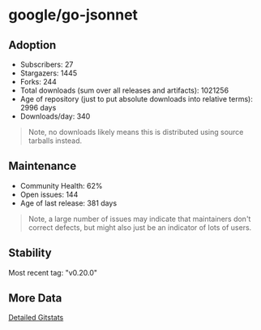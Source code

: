 # google/go-jsonnet

## Adoption

- Subscribers: 27
- Stargazers: 1445
- Forks: 244
- Total downloads (sum over all releases and artifacts): 1021256
- Age of repository (just to put absolute downloads into relative terms): 2996 days
- Downloads/day: 340

> Note, no downloads likely means this is distributed using source tarballs instead.

## Maintenance

- Community Health: 62%
- Open issues: 144
- Age of last release: 381 days

> Note, a large number of issues may indicate that maintainers don't correct defects, but might also
> just be an indicator of lots of users.

## Stability

Most recent tag: "v0.20.0"

## More Data

[Detailed Gitstats](/bazel-catalog/gitstats/google/go-jsonnet)

